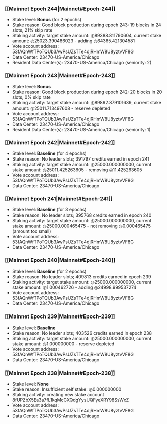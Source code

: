 ### [[Mainnet Epoch 244|Mainnet#Epoch-244]]
* Stake level: **Bonus** (for 2 epochs)
* Stake reason: Good block production during epoch 243: 19 blocks in 24 slots, 21% skip rate
* Staking activity: target stake amount: ◎89388.811790604, current stake amount: ◎25023.390486023 - adding ◎64365.421304581
* Vote account address: 53fAQnWfTPoTQUb3AwPsUZsTTe4djRHmW8U8yztvVF8G
* Data Center: 23470-US-America/Chicago
* Resident Data Center(s): 23470-US-America/Chicago (seniority: 2)
### [[Mainnet Epoch 243|Mainnet#Epoch-243]]
* Stake level: **Bonus**
* Stake reason: Good block production during epoch 242: 20 blocks in 20 slots, 0% skip rate
* Staking activity: target stake amount: ◎89892.879101639, current stake amount: ◎25011.713497608 - reserve depleted
* Vote account address: 53fAQnWfTPoTQUb3AwPsUZsTTe4djRHmW8U8yztvVF8G
* Data Center: 23470-US-America/Chicago
* Resident Data Center(s): 23470-US-America/Chicago (seniority: 1)
### [[Mainnet Epoch 242|Mainnet#Epoch-242]]
* Stake level: **Baseline** (for 4 epochs)
* Stake reason: No leader slots; 391797 credits earned in epoch 241
* Staking activity: target stake amount: ◎25000.000000000, current stake amount: ◎25011.425263605 - removing ◎11.425263605
* Vote account address: 53fAQnWfTPoTQUb3AwPsUZsTTe4djRHmW8U8yztvVF8G
* Data Center: 23470-US-America/Chicago
### [[Mainnet Epoch 241|Mainnet#Epoch-241]]
* Stake level: **Baseline** (for 3 epochs)
* Stake reason: No leader slots; 395768 credits earned in epoch 240
* Staking activity: target stake amount: ◎25000.000000000, current stake amount: ◎25000.000465475 - not removing ◎0.000465475 (amount too small)
* Vote account address: 53fAQnWfTPoTQUb3AwPsUZsTTe4djRHmW8U8yztvVF8G
* Data Center: 23470-US-America/Chicago
### [[Mainnet Epoch 240|Mainnet#Epoch-240]]
* Stake level: **Baseline** (for 2 epochs)
* Stake reason: No leader slots; 409813 credits earned in epoch 239
* Staking activity: target stake amount: ◎25000.000000000, current stake amount: ◎1.000462726 - adding ◎24998.999537274
* Vote account address: 53fAQnWfTPoTQUb3AwPsUZsTTe4djRHmW8U8yztvVF8G
* Data Center: 23470-US-America/Chicago
### [[Mainnet Epoch 239|Mainnet#Epoch-239]]
* Stake level: **Baseline**
* Stake reason: No leader slots; 403526 credits earned in epoch 238
* Staking activity: target stake amount: ◎25000.000000000, current stake amount: ◎1.000000000 - reserve depleted
* Vote account address: 53fAQnWfTPoTQUb3AwPsUZsTTe4djRHmW8U8yztvVF8G
* Data Center: 23470-US-America/Chicago
### [[Mainnet Epoch 238|Mainnet#Epoch-238]]
* Stake level: **None**
* Stake reason: Insufficient self stake: ◎0.000000000
* Staking activity: creating new stake account 8fUPZbX5Ea3a7fL1kqMcCXQdgYysUQFyeXRY98SsWxZ
* Vote account address: 53fAQnWfTPoTQUb3AwPsUZsTTe4djRHmW8U8yztvVF8G
* Data Center: 23470-US-America/Chicago